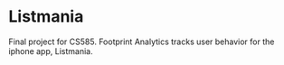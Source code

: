 # Listmania
Final project for CS585. Footprint Analytics tracks user behavior for the iphone app, Listmania. 
